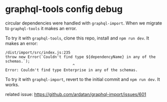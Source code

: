 # graphql-tools config debug

circular dependencies were handled with `graphql-import`. When we migrate to `graphql-tools` it makes an error.

To try it with `graphql-tools`, clone this repo, install and `npm run dev`. It makes an error:

```
/dist/import/src/index.js:235
throw new Error(`Couldn't find type ${dependencyName} in any of the schemas.`);
                              ^
Error: Couldn't find type Enterprise in any of the schemas.
```

To try it with `graphql-import`, revert to the initial commit and `npm run dev`. It works.

related issue: https://github.com/ardatan/graphql-import/issues/601
